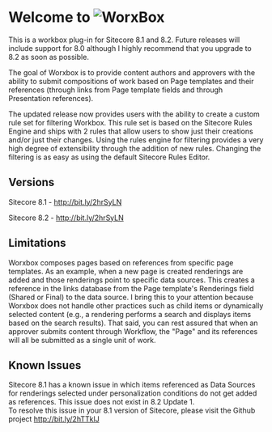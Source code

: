 # Welcome to ![WorxBox](https://dl.dropboxusercontent.com/u/67850614/worxbox.png)

This is a workbox plug-in for Sitecore 8.1 and 8.2. Future releases will include support for 8.0 although I highly recommend that you upgrade to 8.2 as soon as possible.

The goal of Worxbox is to provide content authors and approvers with the ability to submit compositions of work based on Page templates and their references (through links from Page template fields and through Presentation references).

The updated release now provides users with the ability to create a custom rule set for filtering Workbox.  This rule set is based on the Sitecore Rules Engine and ships with 2 rules that allow users to show just their creations and/or
just their changes.  Using the rules engine for filtering provides a very high degree of extensibility through the addition of new rules.  Changing the filtering is as easy as using the default Sitecore Rules Editor.  

## Versions  

Sitecore 8.1 - http://bit.ly/2hrSyLN   

Sitecore 8.2 - http://bit.ly/2hrSyLN

## Limitations

Worxbox composes pages based on references from specific page templates.  As an example, when a new page is created renderings are added and those renderings point to specific data sources.  This creates a reference in the links database from the Page template's Renderings field (Shared or Final) to the data source.  I bring this to your attention because Worxbox does not handle other practices such as child items or dynamically selected content (e.g., a rendering performs a search and displays items based on the search results). That said, you can rest assured that when an approver submits content through Workflow, the "Page" and its references will all be submitted as a single unit of work.  

## Known Issues

Sitecore 8.1 has a known issue in which items referenced as Data Sources for renderings selected under personalization conditions do not get added as references.  This issue does not exist in 8.2 Update 1.  
To resolve this issue in your 8.1 version of Sitecore, please visit the Github project http://bit.ly/2hTTklJ
